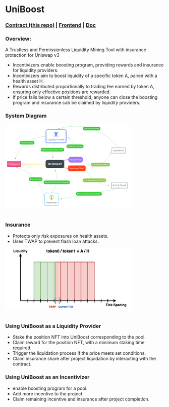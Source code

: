 # UniBoost

### [Contract (this repo)](https://github.com/ETH-Taipei-UniBoost/UniBoost) | [Frontend](https://github.com/ETH-Taipei-UniBoost/React-UniBoost) | [Doc](https://github.com/ETH-Taipei-UniBoost/Doc)

### Overview:

A Trustless and Permissionless Liquidity Mining Tool with insurance protection for Uniswap v3

-   Incentivizers enable boosting program, providing rewards and insurance for liquidity providers.
-   Incentivizers aim to boost liquidity of a specific token A,
    paired with a health asset H.
-   Rewards distributed proportionally to trading fee earned by
    token A, ensuring only effective positions are rewarded.
-   If price falls below a certain threshold, anyone can close the boosting program and insurance cab be claimed by liquidity providers.

### System Diagram

<img src='.imgs/system.png' width=400>
<br><br>

### Insurance

-   Protects only risk exposures on health assets.
-   Uses TWAP to prevent flash loan attacks.

<img src='.imgs/insurance.png' width=400>
<br><br>

### Using UniBoost as a Liquidity Provider

-   Stake the position NFT into UniBoost corresponding to the
    pool.
-   Claim reward for the position NFT, with a minimum staking
    time required.
-   Trigger the liquidation process if the price meets set conditions.
-   Claim insurance share after project liquidation by interacting
    with the contract.

### Using UniBoost as an Incentivizer

-   enable boosting program for a pool.
-   Add more incentive to the project.
-   Claim remaining incentive and insurance after project
    completion.
